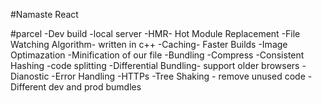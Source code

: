 #Namaste React

#parcel
-Dev build
-local server
-HMR- Hot Module Replacement
-File Watching Algorithm- written in c++
-Caching- Faster Builds
-Image Optimazation
-Minification of our file
-Bundling
-Compress
-Consistent Hashing
-code splitting
-Differential Bundling- support older browsers
-Dianostic
-Error Handling
-HTTPs
-Tree Shaking - remove unused code
-Different dev and prod bumdles